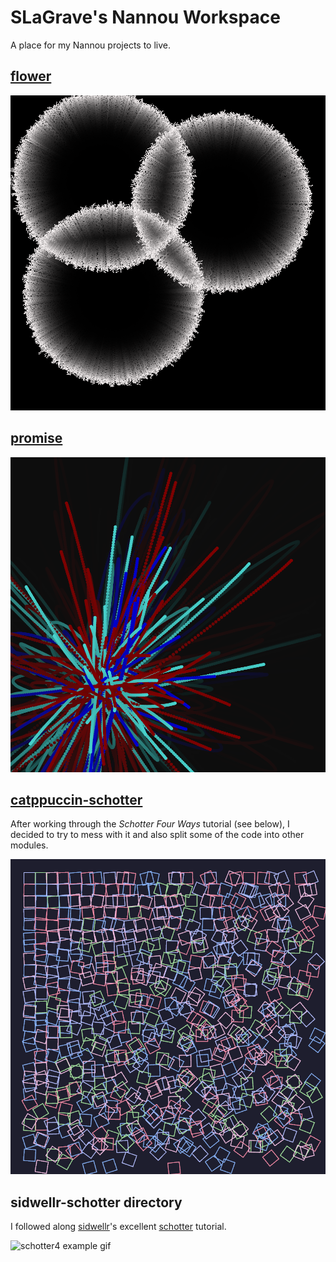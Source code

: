 # SLaGrave's Nannou Workspace

A place for my Nannou projects to live.

## [flower](./flower/)

![example image](./images/flower_1.png)

## [promise](./promise/)

![example image](./images/promise_1.png)

## [catppuccin-schotter](./catppuccin-schotter/)

After working through the *Schotter Four Ways* tutorial (see below), I decided to try to mess with it and also split some of the code into other modules.

![example image](./images/catppuccin-schotter.png)

## sidwellr-schotter directory

I followed along [sidwellr](https://github.com/sidwellr)'s excellent [schotter](https://github.com/sidwellr/schotter) tutorial.

![schotter4 example gif](./images/Schotter4.gif)
